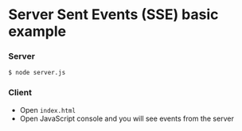 # Server Sent Events (SSE) basic example

### Server

```
$ node server.js
```

### Client

- Open `index.html` 
- Open JavaScript console and you will see events from the server
